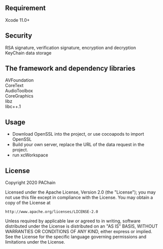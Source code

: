 ## Requirement
Xcode 11.0+ <br>

## Security
RSA signature, verification signature, encryption and decryption <br>
KeyChain data storage <br>

## The framework and dependency libraries
AVFoundation <br>
CoreText <br>
AudioToolbox <br>
CoreGraphics <br>
libz <br>
libc++.1 <br>

## Usage
<ul>
<li>Download OpenSSL into the project, or use cocoapods to import OpenSSL </li>
<li>Build your own server, replace the URL of the data request in the project. </li>
<li>run xcWorkspace </li>
</ul>

## License
Copyright 2020 PAChain

Licensed under the Apache License, Version 2.0 (the "License"); you may not use this file except in compliance with the License. You may obtain a copy of the License at
```
http://www.apache.org/licenses/LICENSE-2.0
```
Unless required by applicable law or agreed to in writing, software distributed under the License is distributed on an "AS IS" BASIS, WITHOUT WARRANTIES OR CONDITIONS OF ANY KIND, either express or implied. See the License for the specific language governing permissions and limitations under the License.
